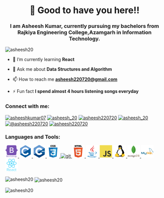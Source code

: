 <h1 align="center"> 👋 Good to have you here!!</h1>
<h3 align="center">I am Asheesh Kumar, currently pursuing my bachelors from Rajkiya Engineering College,Azamgarh in Information Technology.</h3>

<p align="left"> <img src="https://komarev.com/ghpvc/?username=asheesh20&label=Profile%20views&color=0e75b6&style=flat" alt="asheesh20" /> </p>

- 🌱 I’m currently learning **React**

- 💬 Ask me about **Data Structures and Algorithm**

- 📫 How to reach me **asheesh220720@gmail.com**

- ⚡ Fun fact **I spend almost 4 hours listening songs everyday**

<h3 align="left">Connect with me:</h3>
<p align="left">
<a href="https://linkedin.com/in/asheeshkumar07" target="blank"><img align="center" src="https://raw.githubusercontent.com/rahuldkjain/github-profile-readme-generator/master/src/images/icons/Social/linked-in-alt.svg" alt="asheeshkumar07" height="30" width="40" /></a>
<a href="https://www.codechef.com/users/asheesh_20" target="blank"><img align="center" src="https://cdn.jsdelivr.net/npm/simple-icons@3.1.0/icons/codechef.svg" alt="asheesh_20" height="30" width="40" /></a>
<a href="https://www.hackerrank.com/asheesh220720" target="blank"><img align="center" src="https://raw.githubusercontent.com/rahuldkjain/github-profile-readme-generator/master/src/images/icons/Social/hackerrank.svg" alt="asheesh220720" height="30" width="40" /></a>
<a href="https://www.leetcode.com/asheesh_20" target="blank"><img align="center" src="https://raw.githubusercontent.com/rahuldkjain/github-profile-readme-generator/master/src/images/icons/Social/leet-code.svg" alt="asheesh_20" height="30" width="40" /></a>
<a href="https://www.hackerearth.com/@asheesh220720" target="blank"><img align="center" src="https://raw.githubusercontent.com/rahuldkjain/github-profile-readme-generator/master/src/images/icons/Social/hackerearth.svg" alt="@asheesh220720" height="30" width="40" /></a>
<a href="https://auth.geeksforgeeks.org/user/asheesh220720" target="blank"><img align="center" src="https://raw.githubusercontent.com/rahuldkjain/github-profile-readme-generator/master/src/images/icons/Social/geeks-for-geeks.svg" alt="asheesh220720" height="30" width="40" /></a>
</p>

<h3 align="left">Languages and Tools:</h3>
<p align="left"> <a href="https://getbootstrap.com" target="_blank" rel="noreferrer"> <img src="https://raw.githubusercontent.com/devicons/devicon/master/icons/bootstrap/bootstrap-plain-wordmark.svg" alt="bootstrap" width="40" height="40"/> </a> <a href="https://www.cprogramming.com/" target="_blank" rel="noreferrer"> <img src="https://raw.githubusercontent.com/devicons/devicon/master/icons/c/c-original.svg" alt="c" width="40" height="40"/> </a> <a href="https://www.w3schools.com/cpp/" target="_blank" rel="noreferrer"> <img src="https://raw.githubusercontent.com/devicons/devicon/master/icons/cplusplus/cplusplus-original.svg" alt="cplusplus" width="40" height="40"/> </a> <a href="https://www.w3schools.com/css/" target="_blank" rel="noreferrer"> <img src="https://raw.githubusercontent.com/devicons/devicon/master/icons/css3/css3-original-wordmark.svg" alt="css3" width="40" height="40"/> </a> <a href="https://git-scm.com/" target="_blank" rel="noreferrer"> <img src="https://www.vectorlogo.zone/logos/git-scm/git-scm-icon.svg" alt="git" width="40" height="40"/> </a> <a href="https://www.w3.org/html/" target="_blank" rel="noreferrer"> <img src="https://raw.githubusercontent.com/devicons/devicon/master/icons/html5/html5-original-wordmark.svg" alt="html5" width="40" height="40"/> </a> <a href="https://www.java.com" target="_blank" rel="noreferrer"> <img src="https://raw.githubusercontent.com/devicons/devicon/master/icons/java/java-original.svg" alt="java" width="40" height="40"/> </a> <a href="https://developer.mozilla.org/en-US/docs/Web/JavaScript" target="_blank" rel="noreferrer"> <img src="https://raw.githubusercontent.com/devicons/devicon/master/icons/javascript/javascript-original.svg" alt="javascript" width="40" height="40"/> </a> <a href="https://www.linux.org/" target="_blank" rel="noreferrer"> <img src="https://raw.githubusercontent.com/devicons/devicon/master/icons/linux/linux-original.svg" alt="linux" width="40" height="40"/> </a> <a href="https://www.mongodb.com/" target="_blank" rel="noreferrer"> <img src="https://raw.githubusercontent.com/devicons/devicon/master/icons/mongodb/mongodb-original-wordmark.svg" alt="mongodb" width="40" height="40"/> </a> <a href="https://www.mysql.com/" target="_blank" rel="noreferrer"> <img src="https://raw.githubusercontent.com/devicons/devicon/master/icons/mysql/mysql-original-wordmark.svg" alt="mysql" width="40" height="40"/> </a> <a href="https://reactjs.org/" target="_blank" rel="noreferrer"> <img src="https://raw.githubusercontent.com/devicons/devicon/master/icons/react/react-original-wordmark.svg" alt="react" width="40" height="40"/> </a> </p>

<p><img align="left" src="https://github-readme-stats.vercel.app/api/top-langs?username=asheesh20&show_icons=true&locale=en&layout=compact" alt="asheesh20" /></p>

<p>&nbsp;<img align="center" src="https://github-readme-stats.vercel.app/api?username=asheesh20&show_icons=true&locale=en" alt="asheesh20" /></p>

<p><img align="center" src="https://github-readme-streak-stats.herokuapp.com/?user=asheesh20&" alt="asheesh20" /></p>
